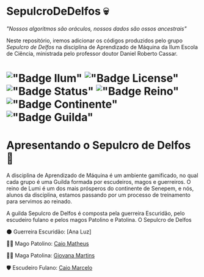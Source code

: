 # SepulcroDeDelfos :skull:

*"Nossos algoritmos são oráculos, nossos dados são ossos ancestrais"*

Neste repositório, iremos adicionar os códigos produzidos pelo grupo *Sepulcro de Delfos* na disciplina de Aprendizado de Máquina da Ilum Escola de Ciência, ministrada pelo professor doutor Daniel Roberto Cassar.

# !["Badge Ilum"](https://img.shields.io/badge/Ilum%20-%20purple) !["Badge License"](https://img.shields.io/badge/License%20-%20MIT%20-%20green) !["Badge Status"](https://img.shields.io/badge/Status-Em_constru%C3%A7%C3%A3o-yellow) !["Badge Reino"](https://img.shields.io/badge/Reino-Lumi-violet) !["Badge Continente"](https://img.shields.io/badge/Continente-Senepem-red) !["Badge Guilda"](https://img.shields.io/badge/Guilda-Sepulcro_de_Delfos-black)
 

# Apresentando o Sepulcro de Delfos :european_castle:
A disciplina de Aprendizado de Máquina é um ambiente gamificado, no qual cada grupo é uma Guilda formada por escudeiros, magos e guerreiros. O reino de Lumi é um dos mais prósperos do continente de Senepem, e nós, alunos da disciplina, estamos passando por um processo de treinamento para servimos ao reinado.

A guilda Sepulcro de Delfos é composta pela guerreira Escuridão, pelo escudeiro fulano e pelos magos Patolino e Patolina. O Sepulcro de Delfos

:new_moon: Guerreira Escuridão: [Ana Luz]

:mage_man: Mago Patolino: [Caio Matheus](https://github.com/Caiomld)

:mage_woman: Maga Patolina: [Giovana Martins](https://github.com/giovana2005)

:shield: Escudeiro Fulano: [Caio Marcelo](https://github.com/CaioRuas24010)

